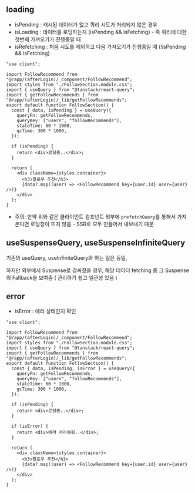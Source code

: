 
## loading


- isPending : 캐시된 데이터가 없고 쿼리 시도가 처리되지 않은 경우
- isLoading : 데이터를 로딩하는지 (isPending && isFetching) - 즉 쿼리에 대한 첫번째 가져오기가 진행중일 때
- isRefetching : 처음 시도를 제외하고 다음 가져오기가 진행중일 때 (!isPending && isFetching)

```tsx
"use client";

import FollowRecommend from "@/app/(afterLogin)/_component/FollowRecommend";
import styles from "./FollowSection.module.css";
import { useQuery } from "@tanstack/react-query";
import { getFollowRecommends } from "@/app/(afterLogin)/_lib/getFollowRecommends";
export default function FollowSection() {
  const { data, isPending } = useQuery({
    queryFn: getFollowRecommends,
    queryKey: ["users", "followRecommends"],
    staleTime: 60 * 1000,
    gcTime: 300 * 1000,
  });

  if (isPending) {
    return <div>로딩중..</div>;
  }

  return (
    <div className={styles.container}>
      <h3>팔로우 추천</h3>
      {data?.map((user) => <FollowRecommend key={user.id} user={user} />)}
    </div>
  );
}

```

- 주의: 만약 위와 같은 클라이언트 컴포넌트 외부에 `prefetchQuery`를 통해서 가져온다면 로딩창이 뜨지 않음 - SSR로 모두 만들어서 내보내기 때문

## useSuspenseQuery, useSuspenseInfiniteQuery

기존의 useQuery, useInfiniteQuery와 하는 일은 동일,

하지만 외부에서 Suspense로 감싸졌을 경우, 해당 데이터 fetching 중 그 Suspense의 Fallback을 보여줌 ( 관리하기 쉽고 일관성 있음 )

## error

- isError : 에러 상태인지 확인

```tsx
"use client";

import FollowRecommend from "@/app/(afterLogin)/_component/FollowRecommend";
import styles from "./FollowSection.module.css";
import { useQuery } from "@tanstack/react-query";
import { getFollowRecommends } from "@/app/(afterLogin)/_lib/getFollowRecommends";
export default function FollowSection() {
  const { data, isPending, isError } = useQuery({
    queryFn: getFollowRecommends,
    queryKey: ["users", "followRecommends"],
    staleTime: 60 * 1000,
    gcTime: 300 * 1000,
  });

  if (isPending) {
    return <div>로딩중..</div>;
  }

  if (isError) {
    return <div>에러 처리해줘..</div>;
  }

  return (
    <div className={styles.container}>
      <h3>팔로우 추천</h3>
      {data?.map((user) => <FollowRecommend key={user.id} user={user} />)}
    </div>
  );
}

```